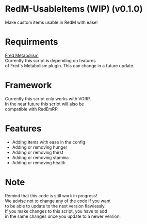 # RedM-UsableItems (WIP) (v0.1.0)
 Make custom items usable in RedM with ease!

# Requirments
[Fred Metabolism](https://github.com/SirFreddie/fred_metabolism)<br>
Currently this script is depending on features <br>
of Fred's Metabolism plugin. This can change in a future update.
 
# Framework
Currently this script only works with VORP. <br> 
In the near future this script will also be <br> 
compatible with RedEmRP. 

# Features
- Adding items with ease in the config
- Adding or removing hunger
- Adding or removing thirst
- Adding or removing stamina
- Adding or removing health

# Note
Remind that this code is still work in progress!         <br> 
We advise not to change any of the code if you want      <br> 
to be able to update to the next version flawlessly.     <br> 
If you make changes to this script, you have to add      <br> 
in the same changes once you update to a newer version.  <br> 
